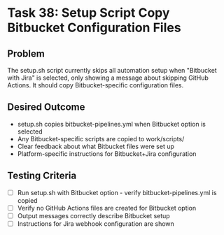 # Task 38: Setup Script Copy Bitbucket Configuration Files

## Problem
The setup.sh script currently skips all automation setup when "Bitbucket with Jira" is selected, only showing a message about skipping GitHub Actions. It should copy Bitbucket-specific configuration files.

## Desired Outcome
- setup.sh copies bitbucket-pipelines.yml when Bitbucket option is selected
- Any Bitbucket-specific scripts are copied to work/scripts/
- Clear feedback about what Bitbucket files were set up
- Platform-specific instructions for Bitbucket+Jira configuration

## Testing Criteria
- [ ] Run setup.sh with Bitbucket option - verify bitbucket-pipelines.yml is copied
- [ ] Verify no GitHub Actions files are created for Bitbucket option
- [ ] Output messages correctly describe Bitbucket setup
- [ ] Instructions for Jira webhook configuration are shown